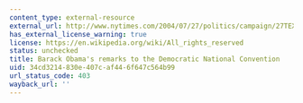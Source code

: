 ```yaml
---
content_type: external-resource
external_url: http://www.nytimes.com/2004/07/27/politics/campaign/27TEXT-OBAMA.html?pagewanted=all
has_external_license_warning: true
license: https://en.wikipedia.org/wiki/All_rights_reserved
status: unchecked
title: Barack Obama's remarks to the Democratic National Convention
uid: 34cd3214-830e-407c-af44-6f647c564b99
url_status_code: 403
wayback_url: ''
---
```

